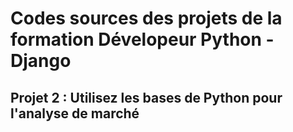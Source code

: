 # Codes sources des projets de la formation Dévelopeur Python - Django

## Projet 2 : Utilisez les bases de Python pour l'analyse de marché
